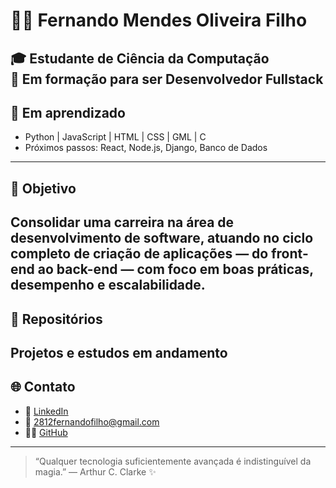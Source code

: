 # 👨‍💻 Fernando Mendes Oliveira Filho

🎓 Estudante de **Ciência da Computação**  
🚀 Em formação para ser Desenvolvedor Fullstack
---
## 🧠 Em aprendizado
- Python | JavaScript | HTML | CSS | GML | C   
- Próximos passos: React, Node.js, Django, Banco de Dados
---
## 🎯 Objetivo
Consolidar uma carreira na área de desenvolvimento de software, atuando no ciclo completo de criação de aplicações
— do front-end ao back-end — com foco em boas práticas, desempenho e escalabilidade.
---
## 📂 Repositórios
Projetos e estudos em andamento 
---
## 🌐 Contato
- 💼 [LinkedIn](https://www.linkedin.com/in/fernando-mendes-525b9536a/)  
- 📧 2812fernandofilho@gmail.com  
- 🧑‍💻 [GitHub](https://github.com/fernandodev28)
---
> “Qualquer tecnologia suficientemente avançada é indistinguível da magia.” — Arthur C. Clarke ✨
